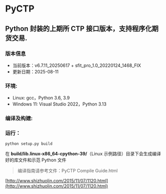 # PyCTP

## Python 封装的上期所 CTP 接口版本，支持程序化期货交易.

### 版本信息

* 当前版本：v6.7.11_20250617 + sfit_pro_1.0_20220124_1468_FIX
* 更新日期：2025-08-11

### 环境:

* Linux: gcc，Python 3.6, 3.9
* Windows 11: Visual Studio 2022，Python 3.13

### 编译及构建:

### 运行：

```
python setup.py build
```

在 **build/lib.linux-x86_64-cpython-39/**（Linux 示例路径）目录下会生成编译好的库文件和示范 Python 文件

> 编译指南请参考文件：PyCTP Compile Guide.html

[http://www.shizhuolin.com/2015/11/07/1120.html](http://www.shizhuolin.com/2015/11/07/1120.html)


